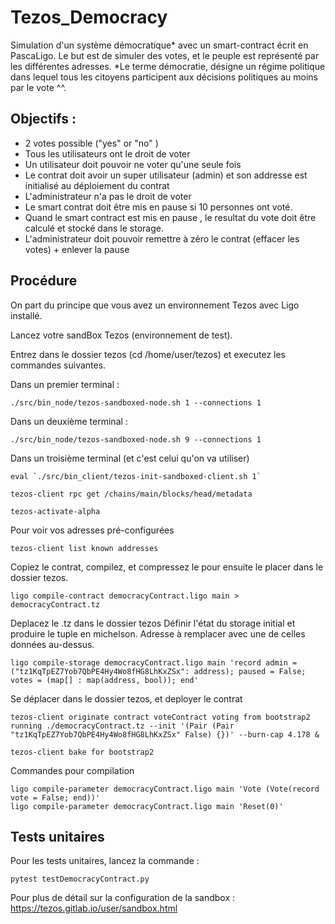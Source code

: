 # Tezos_Democracy
Simulation d'un système démocratique* avec un smart-contract écrit en PascaLigo. Le but est de simuler des votes, et le peuple est représenté par les différentes adresses. 
*Le terme démocratie, désigne un régime politique dans lequel tous les citoyens participent aux décisions politiques au moins par le vote ^^.

## Objectifs :
+ 2 votes  possible ("yes"  or "no" )
+ Tous les utilisateurs ont le droit de voter
+ Un utilisateur doit pouvoir ne voter qu'une seule fois
+ Le contrat doit avoir un super utilisateur (admin) et son addresse est initialisé au déploiement du contrat
+ L'administrateur n'a pas le droit de voter
+ Le smart contrat doit être mis en pause si 10 personnes ont voté.
+ Quand le smart contract est mis en pause , le resultat du vote doit être calculé et stocké dans le storage.
+ L'administrateur doit pouvoir remettre à zéro le contrat (effacer les votes) + enlever la pause

## Procédure
On part du principe que vous avez un environnement Tezos avec Ligo installé.

Lancez votre sandBox Tezos (environnement de test).

Entrez dans le dossier tezos (cd /home/user/tezos) et executez les commandes suivantes.

Dans un premier terminal : 
```
./src/bin_node/tezos-sandboxed-node.sh 1 --connections 1
```
Dans un deuxième terminal : 
```
./src/bin_node/tezos-sandboxed-node.sh 9 --connections 1
```
Dans un troisième terminal (et c'est celui qu'on va utiliser)
```
eval `./src/bin_client/tezos-init-sandboxed-client.sh 1`
```
```
tezos-client rpc get /chains/main/blocks/head/metadata
```
```
tezos-activate-alpha
```
Pour voir vos adresses pré-configurées
```
tezos-client list known addresses
```
Copiez le contrat, compilez, et compressez le pour ensuite le placer dans le dossier tezos. 
```
ligo compile-contract democracyContract.ligo main > democracyContract.tz
```
Deplacez le .tz dans le dossier tezos
Définir l'état du storage initial et produire le tuple en michelson. Adresse à remplacer avec une de celles données au-dessus.
```
ligo compile-storage democracyContract.ligo main 'record admin = ("tz1KqTpEZ7Yob7QbPE4Hy4Wo8fHG8LhKxZSx": address); paused = False; votes = (map[] : map(address, bool)); end'
```
Se déplacer dans le dossier tezos, et deployer le contrat
```
tezos-client originate contract voteContract voting from bootstrap2  running ./democracyContract.tz --init '(Pair (Pair "tz1KqTpEZ7Yob7QbPE4Hy4Wo8fHG8LhKxZSx" False) {})' --burn-cap 4.178 &
```
```
tezos-client bake for bootstrap2
```
Commandes pour compilation
```
ligo compile-parameter democracyContract.ligo main 'Vote (Vote(record vote = False; end))' 
ligo compile-parameter democracyContract.ligo main 'Reset(0)'
```
## Tests unitaires
Pour les tests unitaires, lancez la commande : 
```
pytest testDemocracyContract.py
```

Pour plus de détail sur la configuration de la sandbox : https://tezos.gitlab.io/user/sandbox.html
